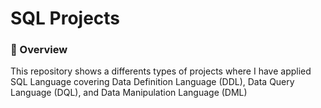 # SQL Projects

### 📝 Overview
This repository shows a differents types of projects where I have applied SQL Language covering Data Definition Language (DDL), Data Query Language (DQL), and Data Manipulation Language (DML)
